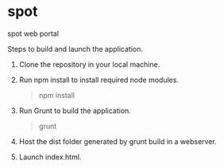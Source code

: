 # spot
spot web portal

Steps to build and launch the application.

1. Clone the repository in your local machine.

2. Run npm install to install required node modules.
	> npm install

3. Run Grunt to build the application.
	> grunt

4. Host the dist folder generated by grunt build in a webserver.

5. Launch index.html.
